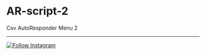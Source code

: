 # AR-script-2 

Csv AutoResponder Menu 2 

---

 [![Follow Instagram](https://img.shields.io/badge/Instagram-ff63f0?style=for-the-badge&logo=instagram&logoColor=white)](https://instagram.com/_2.7_06)
